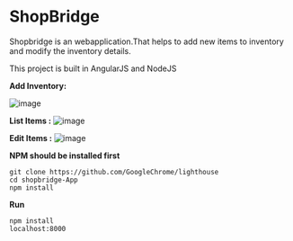 # ShopBridge

Shopbridge is an webapplication.That helps to add new items to inventory and modify the inventory details.

This project is built in AngularJS and NodeJS


**Add Inventory:**

![image](https://user-images.githubusercontent.com/40335849/120881293-a3258c00-c5ed-11eb-8c81-7ba2deb1e5f1.png)


**List Items :**
![image](https://user-images.githubusercontent.com/40335849/120881390-70c85e80-c5ee-11eb-8d41-62c192c5475a.png)


**Edit Items :**
![image](https://user-images.githubusercontent.com/40335849/120881450-c3097f80-c5ee-11eb-9120-05b62f1bde55.png)


**NPM should be installed first**

    git clone https://github.com/GoogleChrome/lighthouse
    cd shopbridge-App
    npm install



**Run**

    npm install
    localhost:8000
